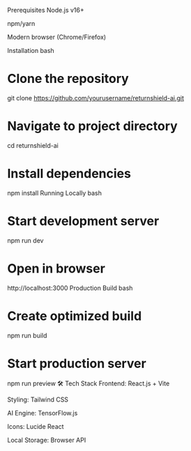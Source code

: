 Prerequisites
Node.js v16+

npm/yarn

Modern browser (Chrome/Firefox)

Installation
bash
# Clone the repository
git clone https://github.com/yourusername/returnshield-ai.git

# Navigate to project directory
cd returnshield-ai

# Install dependencies
npm install
Running Locally
bash
# Start development server
npm run dev

# Open in browser
http://localhost:3000
Production Build
bash
# Create optimized build
npm run build

# Start production server
npm run preview
🛠️ Tech Stack
Frontend: React.js + Vite

Styling: Tailwind CSS

AI Engine: TensorFlow.js

Icons: Lucide React

Local Storage: Browser API

